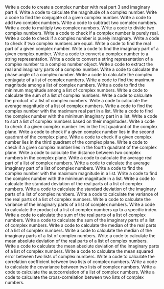 Write a code to create a complex number with real part 3 and imaginary part 4.
Write a code to calculate the magnitude of a complex number.
Write a code to find the conjugate of a given complex number.
Write a code to add two complex numbers.
Write a code to subtract two complex numbers.
Write a code to multiply two complex numbers.
Write a code to divide two complex numbers.
Write a code to check if a complex number is purely real.
Write a code to check if a complex number is purely imaginary.
Write a code to check if two complex numbers are equal.
Write a code to find the real part of a given complex number.
Write a code to find the imaginary part of a given complex number.
Write a code to convert a complex number to a string representation.
Write a code to convert a string representation of a complex number to a complex number object.
Write a code to extract the real and imaginary parts of a complex number.
Write a code to calculate the phase angle of a complex number.
Write a code to calculate the complex conjugate of a list of complex numbers.
Write a code to find the maximum magnitude among a list of complex numbers.
Write a code to find the minimum magnitude among a list of complex numbers.
Write a code to calculate the sum of a list of complex numbers.
Write a code to calculate the product of a list of complex numbers.
Write a code to calculate the average magnitude of a list of complex numbers.
Write a code to find the complex number with the maximum real part in a list.
Write a code to find the complex number with the minimum imaginary part in a list.
Write a code to sort a list of complex numbers based on their magnitudes.
Write a code to check if a given complex number lies in the first quadrant of the complex plane.
Write a code to check if a given complex number lies in the second quadrant of the complex plane.
Write a code to check if a given complex number lies in the third quadrant of the complex plane.
Write a code to check if a given complex number lies in the fourth quadrant of the complex plane.
Write a code to calculate the distance between two complex numbers in the complex plane.
Write a code to calculate the average real part of a list of complex numbers.
Write a code to calculate the average imaginary part of a list of complex numbers.
Write a code to find the complex number with the maximum magnitude in a list.
Write a code to find the complex number with the minimum magnitude in a list.
Write a code to calculate the standard deviation of the real parts of a list of complex numbers.
Write a code to calculate the standard deviation of the imaginary parts of a list of complex numbers.
Write a code to calculate the variance of the real parts of a list of complex numbers.
Write a code to calculate the variance of the imaginary parts of a list of complex numbers.
Write a code to calculate the product of a list of complex numbers up to a specific index.
Write a code to calculate the sum of the real parts of a list of complex numbers.
Write a code to calculate the sum of the imaginary parts of a list of complex numbers.
Write a code to calculate the median of the real parts of a list of complex numbers.
Write a code to calculate the median of the imaginary parts of a list of complex numbers.
Write a code to calculate the mean absolute deviation of the real parts of a list of complex numbers.
Write a code to calculate the mean absolute deviation of the imaginary parts of a list of complex numbers.
Write a code to calculate the mean squared error between two lists of complex numbers.
Write a code to calculate the correlation coefficient between two lists of complex numbers.
Write a code to calculate the covariance between two lists of complex numbers.
Write a code to calculate the autocorrelation of a list of complex numbers.
Write a code to calculate the cross-correlation between two lists of complex numbers.